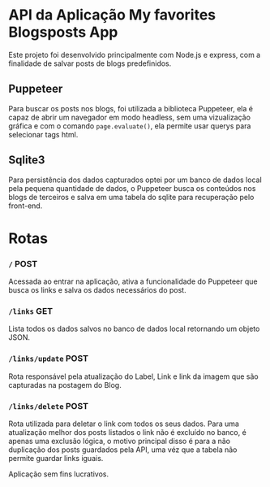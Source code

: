 # API da Aplicação My favorites Blogsposts App

Este projeto foi desenvolvido principalmente com Node.js e express, com a finalidade de salvar posts de blogs predefinidos.

## Puppeteer

Para buscar os posts nos blogs, foi utilizada a biblioteca Puppeteer, ela é capaz de abrir um navegador em modo headless, sem uma vizualização gráfica e com o comando `page.evaluate()`, ela permite usar querys para selecionar tags html.

## Sqlite3

Para persistência dos dados capturados optei por um banco de dados local pela pequena quantidade de dados, o Puppeteer busca os conteúdos nos blogs de terceiros e salva em uma tabela do sqlite para recuperação pelo front-end.

# Rotas

### `/` POST

Acessada ao entrar na aplicação, ativa a funcionalidade do Puppeteer que busca os links e salva os dados necessários do post.

### `/links` GET

Lista todos os dados salvos no banco de dados local retornando um objeto JSON.

### `/links/update` POST

Rota responsável pela atualização do Label, Link e link da imagem que são capturadas na postagem do Blog.

### `/links/delete` POST

Rota utilizada para deletar o link com todos os seus dados. Para uma atualização melhor dos posts listados o link não é excluído no banco, é apenas uma exclusão lógica, o motivo principal disso é para a não duplicação dos posts guardados pela API, uma véz que a tabela não permite guardar links iguais.

Aplicação sem fins lucrativos.